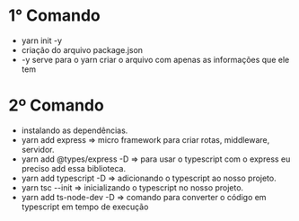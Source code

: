 # 1° Comando

* yarn init -y
* criação do arquivo package.json
* -y serve para o yarn criar o arquivo com apenas as informações que ele tem

# 2º Comando

* instalando as dependências.
* yarn add express => micro framework para criar rotas, middleware, servidor.
* yarn add @types/express -D => para usar o typescript com o express eu preciso add essa biblioteca.
* yarn add typescript -D => adicionando o typescript ao nosso projeto.
* yarn tsc --init => inicializando o typescript no nosso projeto.
* yarn add ts-node-dev -D => comando para converter o código em typescript em tempo de execução
